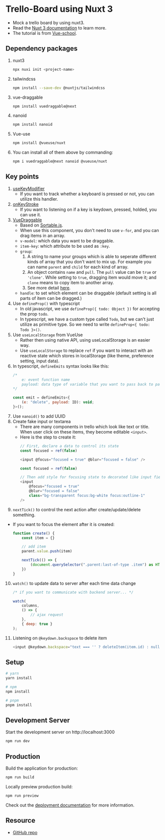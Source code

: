 # Trello-Board using Nuxt 3

- Mock a trello board by using nuxt3.
- Read the [Nuxt 3 documentation](https://nuxt.com/docs/getting-started/introduction) to learn more.
- The tutorial is from [Vue-school](https://vueschool.io/lessons/bootstrap-the-project-trello-board).

## Dependency packages

1. nuxt3
    ```bash
    npx nuxi init <project-name>
    ```
2. tailwindcss
    ```bash
    npm install --save-dev @nuxtjs/tailwindcss
    ```
3. vue-draggable
    ```bash
    npm install vuedraggable@next
    ```
4. nanoid
    ```bash
    npm install nanoid
    ```
5. Vue-use
   ```bash
   npm install @vueuse/nuxt
   ```
6. You can install all of them above by commanding:
    ```bash
    npm i vuedraggable@next nanoid @vueuse/nuxt
    ```

## Key points

1. [useKeyModifier](https://vueuse.org/core/useKeyModifier/#usekeymodifier)
    - If you want to track whether a keyboard is pressed or not, you can utilize this handler.
2. [onKeyStroke](https://vueuse.org/core/onKeyStroke/)
    - If you want to listening on if a key is keydown, pressed, holded, you can use it.
3. [VueDraggable](https://github.com/SortableJS/Vue.Draggable)
    - Based on [Sortable.js](https://github.com/SortableJS/Sortable).
    - When use this component, you don't need to use `v-for`, and you can drag items in an array.
    - `v-model`: which data you want to be draggable.
    - `item-key`: which attribute to be used as `:key`.
    - `group`: 
       1. A string to name your groups which is able to seperate different kinds of array that you don't want to mix up. For example you can name `parent` and `child` for each kind of array.
       2. An object contains `name` and `pull`.  The `pull` value can be `true` or `'clone'`.  While setting to `true`, dragging item would move it; and `clone` means to copy item to another array.
       3. See more detail [here](https://github.com/SortableJS/Sortable#options).
    - `handle`: to set which element can be draggable (default setting is all parts of item can be dragged.)
4. Use `defineProp()` with typescript
    - In old javascript, we use `defineProp({ todo: Object })` for accepting the prop `todo`.
    - In typescript, we have a custom type called `Todo`, but we can't just utilize as primitive type.  So we need to write `defineProp<{ todo: Todo }>()`.
5. Use `useLocalStorage` from VueUse
    - Rather then using native API, using useLocalStorage is an easier way.
    - Use `useLocalStorage` to replace `ref` if you want to interact with an reactive state which stores in localStorage (like theme, preference setting, input data).
6. In typescript, `defineEmits` syntax looks like this:
    ```javascript
    /*  
        e: event function name 
        payload: data type of variable that you want to pass back to parent component 
    */

    const emit = defineEmits<{
        (e: "delete", payload: ID): void;
    }>();
    ```
7. Use `nanoid()` to add UUID
8. Create fake input or textarea
   - There are many components in trello which look like text or title.  When user click on these items, they become editable `<input>`.
   - Here is the step to create it:
        ```javascript
        // First, declare a data to control its state
        const focused = ref(false)

        <input @focus="focused = true" @blur="focused = false" />
        ```
        ```javascript
        const focused = ref(false)

        // Then add style for focusing state to decorated like input field, and blur state to look like title
        <input 
            @focus="focused = true" 
            @blur="focused = false"
            class="bg-transparent focus:bg-white focus:outline-1"    
        />
        ```
9.  `nextTick()` to control the next action after create/update/delete something.
   - If you want to focus the element after it is created:
        ```javascript
        function create() {
            const item = {}

            // add item
            parent.value.push(item)

            nextTick(() => {
                (document.querySelector(".parent:last-of-type .item") as HTMLInputElement).focus()
            })
        }
        ```
10. `watch()` to update data to server after each time data change
    ```javascript
    /* if you want to communicate with backend server... */
    
    watch(
        columns,
        () => {
            // ajax request
        },
        { deep: true }
    );
    ```
11. Listening on `@keydown.backspace` to delete item
    ```javascript
    <input @keydown.backspace="text === '' ? deleteItem(item.id) : null" />
    ```

## Setup

```bash
# yarn
yarn install

# npm
npm install

# pnpm
pnpm install
```

## Development Server

Start the development server on http://localhost:3000

```bash
npm run dev
```

## Production

Build the application for production:

```bash
npm run build
```

Locally preview production build:

```bash
npm run preview
```

Check out the [deployment documentation](https://nuxt.com/docs/getting-started/deployment) for more information.

## Resource

- [GitHub repo](https://github.com/SortableJS/vue.draggable.next)